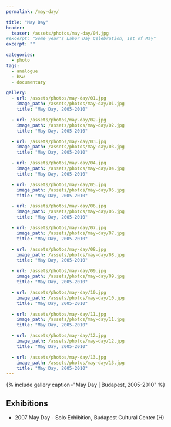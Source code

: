 ```yaml
---
permalink: /may-day/

title: "May Day"
header:
  teaser: /assets/photos/may-day/04.jpg
#excerpt: "Some year's Labor Day Celebration, 1st of May"
excerpt: ""

categories:
  - photo
tags:
  - analogue
  - b&w
  - documentary

gallery:
  - url: /assets/photos/may-day/01.jpg
    image_path: /assets/photos/may-day/01.jpg
    title: "May Day, 2005-2010"

  - url: /assets/photos/may-day/02.jpg
    image_path: /assets/photos/may-day/02.jpg
    title: "May Day, 2005-2010"

  - url: /assets/photos/may-day/03.jpg
    image_path: /assets/photos/may-day/03.jpg
    title: "May Day, 2005-2010"

  - url: /assets/photos/may-day/04.jpg
    image_path: /assets/photos/may-day/04.jpg
    title: "May Day, 2005-2010"

  - url: /assets/photos/may-day/05.jpg
    image_path: /assets/photos/may-day/05.jpg
    title: "May Day, 2005-2010"

  - url: /assets/photos/may-day/06.jpg
    image_path: /assets/photos/may-day/06.jpg
    title: "May Day, 2005-2010"

  - url: /assets/photos/may-day/07.jpg
    image_path: /assets/photos/may-day/07.jpg
    title: "May Day, 2005-2010"

  - url: /assets/photos/may-day/08.jpg
    image_path: /assets/photos/may-day/08.jpg
    title: "May Day, 2005-2010"

  - url: /assets/photos/may-day/09.jpg
    image_path: /assets/photos/may-day/09.jpg
    title: "May Day, 2005-2010"

  - url: /assets/photos/may-day/10.jpg
    image_path: /assets/photos/may-day/10.jpg
    title: "May Day, 2005-2010"

  - url: /assets/photos/may-day/11.jpg
    image_path: /assets/photos/may-day/11.jpg
    title: "May Day, 2005-2010"

  - url: /assets/photos/may-day/12.jpg
    image_path: /assets/photos/may-day/12.jpg
    title: "May Day, 2005-2010"

  - url: /assets/photos/may-day/13.jpg
    image_path: /assets/photos/may-day/13.jpg
    title: "May Day, 2005-2010"
---
```


{% include gallery caption="May Day \| Budapest, 2005-2010" %}

## Exhibitions

- 2007  May Day - Solo Exhibition, Budapest Cultural Center (H)
